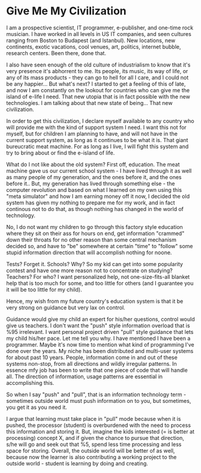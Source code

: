 # Give Me My Civilization

I am a prospective scientist, IT programmer, e-publisher, and one-time rock musician. I have worked in all levels in US IT companies, and seen cultures ranging from Boston to Budapest (and Istanbul). New locations, new continents, exotic vacations, cool venues, art, politics, internet bubble, research centers. Been there, done that.

I also have seen enough of the old culture of industrialism to know that it's very presence it's abhorrent to me. Its people, its music, its way of life, or any of its mass products - they can go to hell for all I care, and I could not be any happier... But what's next? I started to get a feeling of this of late, and now I am constantly on the lookout for countries who can give me the island of e-life I need. That new utopia that is in fact possible with the new technologies. I am talking about that new state of being... That new civilization.

In order to get this civilization, I declare myself available to any country who will provide me with the kind of support system I need. I want this not for myself, but for children I am planning to have, and will not have in the current support system, as long as it continues to be what it is. That giant bureucratic meat machine. For as long as I live, I will fight this system and try to bring about or find the e-island of life.

What do I not like about the old system? First off, education. The meat machine gave us our current school system - I have lived through it as well as many people of my generation, and the ones before it, and the ones before it.. But, my generation has lived through something else - the computer revolution and based on what I learned on my own using this "meta simulator" and how I am earning money off it now, I decided the old system has given my nothing to prepare me for my work, and in fact continous not to do that, as though nothing has changed in the world of technology.

No, I do not want my children to go through this factory style education where they sit on their ass for hours on end, get information "crammed" down their throats for no other reason than some central mechanism decided so, and have to "be" somewhere at certain "time" to "follow" some stupid information direction that will accomplish nothing for noone.

Tests? Forget it. Schools? Why? So my kid can get into some popularity contest and have one more reason not to concentrate on studying? Teachers? For who? I want personalized help, not one-size-fits-all blanket help that is too much for some, and too little for others (and I guarantee you it will be too little for my child).

Hence, my wish from my future country's education system is that it be very strong on guidance but very lax on control.

Guidance would give my child an expert for his/her questions, control would give us teachers. I don't want the "push" style information overload that is %95 irrelevant. I want personal project driven "pull" style guidance that lets my child his/her pace. Let me tell you why. I have mentioned I have been a programmer. Maybe it's now time to mention what kind of programming I've done over the years. My niche has been distributed and multi-user systems for about past 10 years. People, information come in and out of these systems non-stop, from all directions and wildly irregular patterns. In essence mfy job has been to write that one piece of code that will handle all. The direction of information, usage patterns are essential in accomplishing this.

So when I say "push" and "pull", that is an information technology term - sometimes outside world must push information on to you, but sometimes, you get it as you need it.

I argue that learning must take place in "pull" mode because when it is pushed, the processor (student) is overburdened with the need to process this information and storing it. But, imagine the kids interested (= is better at processing) concept X, and if given the chance to pursue that direction, s/he will go and seek out that %5, spend less time processing and less space for storing. Overall, the outside world will be better of as well, because now the learner is also contributing a working project to the outside world - student is learning by doing and creating.
